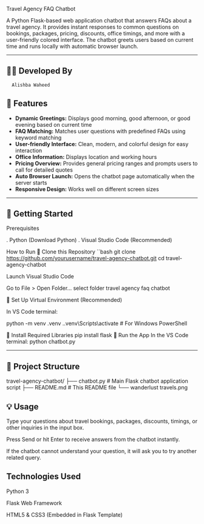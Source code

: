 Travel Agency FAQ Chatbot

A Python Flask-based web application chatbot that answers FAQs about a travel agency. It provides instant responses to common questions on bookings, packages, pricing, discounts, office timings, and more with a user-friendly colored interface. The chatbot greets users based on current time and runs locally with automatic browser launch.

---



## 👩‍💻 Developed By
   
      Alishba Waheed


## 📌 Features
- **Dynamic Greetings:** Displays good morning, good afternoon, or good evening based on current time  
- **FAQ Matching:** Matches user questions with predefined FAQs using keyword matching  
- **User-friendly Interface:** Clean, modern, and colorful design for easy interaction  
- **Office Information:** Displays location and working hours  
- **Pricing Overview:** Provides general pricing ranges and prompts users to call for detailed quotes  
- **Auto Browser Launch:** Opens the chatbot page automatically when the server starts  
- **Responsive Design:** Works well on different screen sizes  


---


## 🚀 Getting Started
Prerequisites

. Python  (Download Python)
.  Visual Studio Code (Recommended)

How to Run
🔹 Clone this Repository
``bash
 git clone https://github.com/yourusername/travel-agency-chatbot.git
cd travel-agency-chatbot


Launch Visual Studio Code

Go to File > Open Folder...
select folder  travel agency faq chatbot

🔹 Set Up Virtual Environment (Recommended)

In VS Code terminal:

python -m venv .venv
.\.venv\Scripts\activate       # For Windows PowerShell

🔹 Install Required Libraries
  pip install flask
🔹 Run the App
In the VS Code terminal:
python chatbot.py



---

## 📁 Project Structure

travel-agency-chatbot/
├── chatbot.py        # Main Flask chatbot application script
├── README.md         # This README file
└── wanderlust travels.png 


## 💡 Usage

Type your questions about travel bookings, packages, discounts, timings, or other inquiries in the input box.

Press Send or hit Enter to receive answers from the chatbot instantly.

If the chatbot cannot understand your question, it will ask you to try another related query.



## Technologies Used

Python 3

Flask Web Framework

HTML5 & CSS3 (Embedded in Flask Template)

